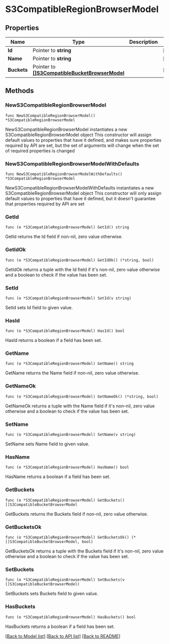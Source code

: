 # S3CompatibleRegionBrowserModel

## Properties

Name | Type | Description | Notes
------------ | ------------- | ------------- | -------------
**Id** | Pointer to **string** |  | [optional] 
**Name** | Pointer to **string** |  | [optional] 
**Buckets** | Pointer to [**[]S3CompatibleBucketBrowserModel**](S3CompatibleBucketBrowserModel.md) |  | [optional] 

## Methods

### NewS3CompatibleRegionBrowserModel

`func NewS3CompatibleRegionBrowserModel() *S3CompatibleRegionBrowserModel`

NewS3CompatibleRegionBrowserModel instantiates a new S3CompatibleRegionBrowserModel object
This constructor will assign default values to properties that have it defined,
and makes sure properties required by API are set, but the set of arguments
will change when the set of required properties is changed

### NewS3CompatibleRegionBrowserModelWithDefaults

`func NewS3CompatibleRegionBrowserModelWithDefaults() *S3CompatibleRegionBrowserModel`

NewS3CompatibleRegionBrowserModelWithDefaults instantiates a new S3CompatibleRegionBrowserModel object
This constructor will only assign default values to properties that have it defined,
but it doesn't guarantee that properties required by API are set

### GetId

`func (o *S3CompatibleRegionBrowserModel) GetId() string`

GetId returns the Id field if non-nil, zero value otherwise.

### GetIdOk

`func (o *S3CompatibleRegionBrowserModel) GetIdOk() (*string, bool)`

GetIdOk returns a tuple with the Id field if it's non-nil, zero value otherwise
and a boolean to check if the value has been set.

### SetId

`func (o *S3CompatibleRegionBrowserModel) SetId(v string)`

SetId sets Id field to given value.

### HasId

`func (o *S3CompatibleRegionBrowserModel) HasId() bool`

HasId returns a boolean if a field has been set.

### GetName

`func (o *S3CompatibleRegionBrowserModel) GetName() string`

GetName returns the Name field if non-nil, zero value otherwise.

### GetNameOk

`func (o *S3CompatibleRegionBrowserModel) GetNameOk() (*string, bool)`

GetNameOk returns a tuple with the Name field if it's non-nil, zero value otherwise
and a boolean to check if the value has been set.

### SetName

`func (o *S3CompatibleRegionBrowserModel) SetName(v string)`

SetName sets Name field to given value.

### HasName

`func (o *S3CompatibleRegionBrowserModel) HasName() bool`

HasName returns a boolean if a field has been set.

### GetBuckets

`func (o *S3CompatibleRegionBrowserModel) GetBuckets() []S3CompatibleBucketBrowserModel`

GetBuckets returns the Buckets field if non-nil, zero value otherwise.

### GetBucketsOk

`func (o *S3CompatibleRegionBrowserModel) GetBucketsOk() (*[]S3CompatibleBucketBrowserModel, bool)`

GetBucketsOk returns a tuple with the Buckets field if it's non-nil, zero value otherwise
and a boolean to check if the value has been set.

### SetBuckets

`func (o *S3CompatibleRegionBrowserModel) SetBuckets(v []S3CompatibleBucketBrowserModel)`

SetBuckets sets Buckets field to given value.

### HasBuckets

`func (o *S3CompatibleRegionBrowserModel) HasBuckets() bool`

HasBuckets returns a boolean if a field has been set.


[[Back to Model list]](../README.md#documentation-for-models) [[Back to API list]](../README.md#documentation-for-api-endpoints) [[Back to README]](../README.md)


